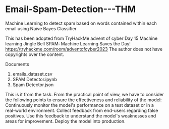 # Email-Spam-Detection---THM
Machine Learning to detect spam based on words contained within each email using Naïve Bayes Classifier


This has been adopted from TryHackMe advent of cyber Day 15 Machine learning Jingle Bell SPAM: Machine Learning Saves the Day!
https://tryhackme.com/room/adventofcyber2023
The author does not have copyrights over the content.

Documents
1) emails_dataset.csv
2) SPAM Detector.ipynb
3) Spam Detector.json

This is it from the task. From the practical point of view, we have to consider the following points to ensure the effectiveness and reliability of the model:
Continuously monitor the model's performance on a test dataset or in a real-world environment.
Collect feedback from end-users regarding false positives.
Use this feedback to understand the model's weaknesses and areas for improvement.
Deploy the model into production.
